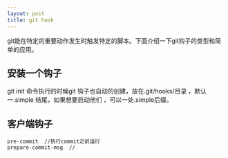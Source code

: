```yaml
---
layout: post
title: git hook
---
```



git能在特定的重要动作发生时触发特定的脚本。下面介绍一下git钩子的类型和简单的应用。


## 安装一个钩子

git init 命令执行的时候git 钩子也自动的创建，放在.git/hooks/目录 ，默认一.simple 结尾，如果想要启动他们 ，可以一处.simple后缀。

## 客户端钩子


```
pre-commit  //执行commit之前运行
prepare-commit-msg  // 
```